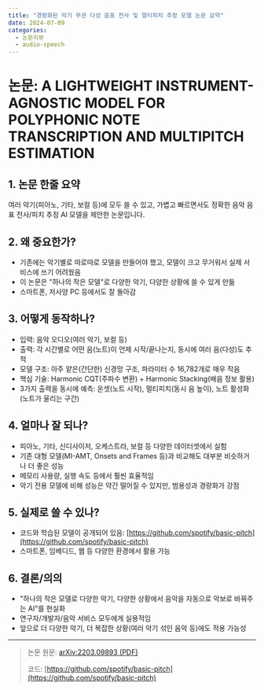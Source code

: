 ```yaml
---
title: "경량화된 악기 무관 다성 음표 전사 및 멀티피치 추정 모델 논문 요약"
date: 2024-07-09
categories:
  - 논문리뷰
  - audio-speech
---
```


# 논문: A LIGHTWEIGHT INSTRUMENT-AGNOSTIC MODEL FOR POLYPHONIC NOTE TRANSCRIPTION AND MULTIPITCH ESTIMATION

## 1. 논문 한줄 요약

여러 악기(피아노, 기타, 보컬 등)에 모두 쓸 수 있고, 가볍고 빠르면서도 정확한 음악 음표 전사/피치 추정 AI 모델을 제안한 논문입니다.

## 2. 왜 중요한가?

- 기존에는 악기별로 따로따로 모델을 만들어야 했고, 모델이 크고 무거워서 실제 서비스에 쓰기 어려웠음
- 이 논문은 "하나의 작은 모델"로 다양한 악기, 다양한 상황에 쓸 수 있게 만듦
- 스마트폰, 저사양 PC 등에서도 잘 돌아감

## 3. 어떻게 동작하나?

- 입력: 음악 오디오(여러 악기, 보컬 등)
- 출력: 각 시간별로 어떤 음(노트)이 언제 시작/끝나는지, 동시에 여러 음(다성)도 추적
- 모델 구조: 아주 얕은(간단한) 신경망 구조, 파라미터 수 16,782개로 매우 작음
- 핵심 기술: Harmonic CQT(주파수 변환) + Harmonic Stacking(배음 정보 활용)
- 3가지 출력을 동시에 예측: 온셋(노트 시작), 멀티피치(동시 음 높이), 노트 활성화(노트가 울리는 구간)

## 4. 얼마나 잘 되나?

- 피아노, 기타, 신디사이저, 오케스트라, 보컬 등 다양한 데이터셋에서 실험
- 기존 대형 모델(MI-AMT, Onsets and Frames 등)과 비교해도 대부분 비슷하거나 더 좋은 성능
- 메모리 사용량, 실행 속도 등에서 훨씬 효율적임
- 악기 전용 모델에 비해 성능은 약간 떨어질 수 있지만, 범용성과 경량화가 강점

## 5. 실제로 쓸 수 있나?

- 코드와 학습된 모델이 공개되어 있음: [https://github.com/spotify/basic-pitch](https://github.com/spotify/basic-pitch)
- 스마트폰, 임베디드, 웹 등 다양한 환경에서 활용 가능

## 6. 결론/의의

- "하나의 작은 모델로 다양한 악기, 다양한 상황에서 음악을 자동으로 악보로 바꿔주는 AI"를 현실화
- 연구자/개발자/음악 서비스 모두에게 실용적임
- 앞으로 더 다양한 악기, 더 복잡한 상황(여러 악기 섞인 음악 등)에도 적용 가능성

---

> 논문 원문: [arXiv:2203.09893 (PDF)](https://arxiv.org/pdf/2203.09893.pdf)
> 
> 코드: [https://github.com/spotify/basic-pitch](https://github.com/spotify/basic-pitch) 